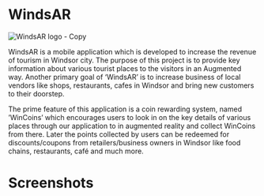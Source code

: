 # WindsAR

![WindsAR logo - Copy](https://user-images.githubusercontent.com/85033138/134251036-4ca2d2f9-9a77-496c-9767-a7b8dd04d36c.jpeg)

WindsAR is a mobile application which is developed to increase the revenue of tourism in Windsor city. The purpose of this project is to provide key information about various tourist places to the visitors in an Augmented way. Another primary goal of ‘WindsAR’ is to increase business of local vendors like shops, restaurants, cafes in Windsor and bring new customers to their doorstep. 

The prime feature of this application is a coin rewarding system, named ’WinCoins’ which encourages users to look in on the key details of various places through our application to in augmented reality and collect WinCoins from there. Later the points collected by users can be redeemed for discounts/coupons from retailers/business owners in Windsor like food chains, restaurants, café and much more.

<h1><b>Screenshots</b></h1>

